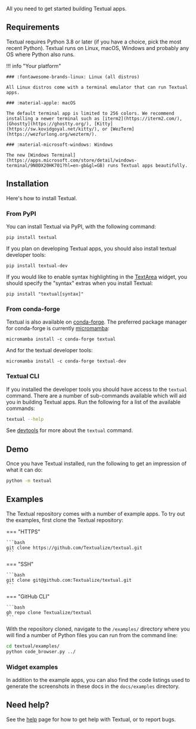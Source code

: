 
All you need to get started building Textual apps.

## Requirements

Textual requires Python 3.8 or later (if you have a choice, pick the most recent Python). Textual runs on Linux, macOS, Windows and probably any OS where Python also runs.

!!! info "Your platform"

    ### :fontawesome-brands-linux: Linux (all distros)

    All Linux distros come with a terminal emulator that can run Textual apps.

    ### :material-apple: macOS

    The default terminal app is limited to 256 colors. We recommend installing a newer terminal such as [iterm2](https://iterm2.com/), [Ghostty](https://ghostty.org/), [Kitty](https://sw.kovidgoyal.net/kitty/), or [WezTerm](https://wezfurlong.org/wezterm/).

    ### :material-microsoft-windows: Windows

    The new [Windows Terminal](https://apps.microsoft.com/store/detail/windows-terminal/9N0DX20HK701?hl=en-gb&gl=GB) runs Textual apps beautifully.


## Installation

Here's how to install Textual.

### From PyPI

You can install Textual via PyPI, with the following command:

```
pip install textual
```

If you plan on developing Textual apps, you should also install textual developer tools:

```
pip install textual-dev
```

If you would like to enable syntax highlighting in the [TextArea](./widgets/text_area.md) widget, you should specify the "syntax" extras when you install Textual:

```
pip install "textual[syntax]"
```

### From conda-forge

Textual is also available on [conda-forge](https://conda-forge.org/). The preferred package manager for conda-forge is currently [micromamba](https://mamba.readthedocs.io/en/latest/installation/micromamba-installation.html):

```
micromamba install -c conda-forge textual
```

And for the textual developer tools:

```
micromamba install -c conda-forge textual-dev
```

### Textual CLI

If you installed the developer tools you should have access to the `textual` command. There are a number of sub-commands available which will aid you in building Textual apps. Run the following for a list of the available commands:

```bash
textual --help
```

See [devtools](guide/devtools.md) for more about the `textual` command.

## Demo

Once you have Textual installed, run the following to get an impression of what it can do:

```bash
python -m textual
```

## Examples


The Textual repository comes with a number of example apps. To try out the examples, first clone the Textual repository:

=== "HTTPS"

    ```bash
    git clone https://github.com/Textualize/textual.git
    ```

=== "SSH"

    ```bash
    git clone git@github.com:Textualize/textual.git
    ```

=== "GitHub CLI"

    ```bash
    gh repo clone Textualize/textual
    ```


With the repository cloned, navigate to the `/examples/` directory where you will find a number of Python files you can run from the command line:

```bash
cd textual/examples/
python code_browser.py ../
```

### Widget examples

In addition to the example apps, you can also find the code listings used to generate the screenshots in these docs in the `docs/examples` directory.

## Need help?

See the [help](./help.md) page for how to get help with Textual, or to report bugs.
